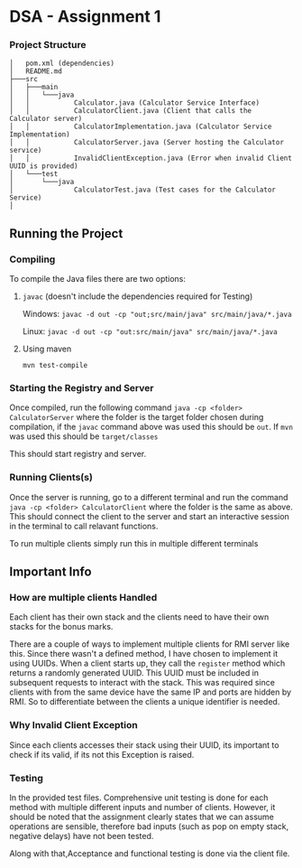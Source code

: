 # DSA - Assignment 1
### Project Structure
```
│   pom.xml (dependencies)
│   README.md 
├───src
│   ├───main
│   │   └───java
│   │           Calculator.java (Calculator Service Interface)
│   │           CalculatorClient.java (Client that calls the Calculator server)
│   │           CalculatorImplementation.java (Calculator Service Implementation)
│   │           CalculatorServer.java (Server hosting the Calculator service)
│   │           InvalidClientException.java (Error when invalid Client UUID is provided)
│   └───test
│       └───java
│               CalculatorTest.java (Test cases for the Calculator Service)
│
```
## Running the Project
### Compiling
To compile the Java files there are two options:
1. `javac` (doesn't include the dependencies required for Testing)
    
    Windows: `javac -d out -cp "out;src/main/java" src/main/java/*.java`

    Linux: `javac -d out -cp "out:src/main/java" src/main/java/*.java`
2. Using maven

    `mvn test-compile`

### Starting the Registry and Server
Once compiled, run the following command
`java -cp <folder> CalculatorServer`
where the folder is the target folder chosen during compilation, if the `javac` command above was used this should be `out`. If `mvn` was used this should be `target/classes`   

This should start registry and server.

### Running Clients(s)
Once the server is running, go to a different terminal and run the command
`java -cp <folder> CalculatorClient`
where the folder is the same as above. This should connect the client to the server and start an interactive session in the terminal to call relavant functions.

To run multiple clients simply run this in multiple different terminals

## Important Info

### How are multiple clients Handled
Each client has their own stack and the clients need to have their own stacks for the bonus marks.

There are a couple of ways to implement multiple clients for RMI server like this. Since there wasn't a defined method, I have chosen to implement it using UUIDs. When a client starts up, they call the `register` method which returns a randomly generated UUID. This UUID must be included in subsequent requests to interact with the stack. This was required since clients with from the same device have the same IP and ports are hidden by RMI. So to differentiate between the clients a unique identifier is needed.

### Why Invalid Client Exception
Since each clients accesses their stack using their UUID, its important to check if its valid, if its not this Exception is raised.

### Testing
In the provided test files. Comprehensive unit testing is done for each method with multiple different inputs and number of clients. However, it should be noted that the assignment clearly states that we can assume operations are sensible, therefore bad inputs (such as pop on empty stack, negative delays) have not been tested.

Along with that,Acceptance and functional testing is done via the client file.
